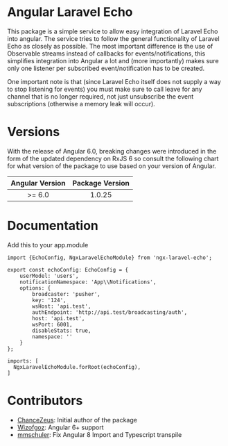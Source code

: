 # Angular Laravel Echo

This package is a simple service to allow easy integration of Laravel Echo into angular. The service tries to follow the general functionality
of Laravel Echo as closely as possible. The most important difference is the use of Observable streams instead of callbacks for events/notifications,
this simplifies integration into Angular a lot and (more importantly) makes sure only one listener per subscribed event/notification has to be created.

One important note is that (since Laravel Echo itself does not supply a way to stop listening for events) you must make sure to call leave for any channel
that is no longer required, not just unsubscribe the event subscriptions (otherwise a memory leak will occur).

# Versions

With the release of Angular 6.0, breaking changes were introduced in the form of the updated dependency on RxJS 6 so consult
the following chart for what version of the package to use based on your version of Angular.

| Angular Version | Package Version |
|:---------------:|:---------------:|
| \>= 6.0         | 1.0.25          |

# Documentation

Add this to your app.module
```
import {EchoConfig, NgxLaravelEchoModule} from 'ngx-laravel-echo';

export const echoConfig: EchoConfig = {
    userModel: 'users',
    notificationNamespace: 'App\\Notifications',
    options: {
        broadcaster: 'pusher',
        key: '124',
        wsHost: 'api.test',
        authEndpoint: 'http://api.test/broadcasting/auth',
        host: 'api.test',
        wsPort: 6001,
        disableStats: true,
        namespace: ''
    }
};

imports: [
  NgxLaravelEchoModule.forRoot(echoConfig),
]

```

# Contributors

- [ChanceZeus](https://github.com/chancezeus): Initial author of the package
- [Wizofgoz](https://github.com/Wizofgoz): Angular 6+ support
- [mmschuler](https://github.com/mmschuler): Fix Angular 8 Import and Typescript transpile

